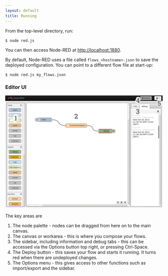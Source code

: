```yaml
---
layout: default
title: Running
---   
```


From the top-level directory, run:

    $ node red.js

You can then access Node-RED at <http://localhost:1880>.

By default, Node-RED uses a file called `flows_<hostname>.json` to save the
deployed configuration. You can point to a different flow file at start-up:

    $ node red.js my_flows.json


### Editor UI

![ScreenShot][1]

  [1]: ../../images/node-red-screenshot2.png "ScreenShot"

The key areas are

 1. The node palette - nodes can be dragged from here on to the main canvas.
 2. The canvas or workarea - this is where you compose your flows.
 3. The sidebar, including information and debug tabs - this can be accessed via the Options button top right, or pressing Ctrl-Space.
 4. The Deploy button - this saves your flow and starts it running. It turns red when there are undeployed changes.
 5. The Options menu - this gives access to other functions such as import/export and the sidebar.

